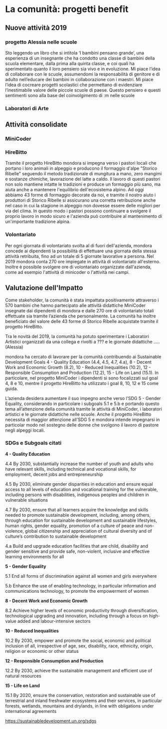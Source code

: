 # La comunità: progetti benefit

## Nuove attività 2019

### progetto Alessia nelle scuole
Sto leggendo un libro che si intitola ‘I bambini pensano grande’, una esperienza di un insegnante che ha condotto  una classe di bambini della scuola elementare, dalla prima alla quinta classe, e coi quali ha sperimentato quanto il loro pensiero sia vivo e in evoluzione.
Mi piace l’idea di collaborare con le scuole, assumendomi la responsabilità di genitore e di adulto nell’educare dei bambini in collaborazione con i maestri. Mi piace l’idea di cocreare progetti scolastici che permettano di evidenziare l’inestimabile valore delle piccole scuole di paese. Questo pensiero e questi sentimenti sono alla base del coinvolgimento di :m nelle scuole


### Laboratori di Arte

## Attività consolidate

### MiniCoder

### HireBitto

Tramite il progetto HireBitto mondora si impegna verso i pastori locali che portano i loro animali in alpeggio e producono il formaggio d'alpe "Storico Ribelle" seguendo il metodo tradizionale di mungitura a mano, zero mangimi e sostanze chimiche, lavorazione del latte a caldo. Il lavoro di questi pastori non solo mantiene intatte le tradizioni e produce un formaggio più sano, ma aiuta anche a mantenere l'equilibrio dell'ecosistema alpino. Ad oggi abbiamo 43 forme di formaggio decorate da noi, e tramite il nostro aiuto i produttori di Storico Ribelle si assicurano una corretta retribuzione anche nel caso in cui la stagione in alpeggio non dovesse essere delle migliori per via del clima. In questo modo i pastori possono continuare a svolgere il proprio lavoro in modo sicuro e l'azienda può contribuire al mantenimento di un'importante tradizione alpina.

### Volontariato

Per ogni giornata di volontariato svolta al di fuori dell'azienda, mondora concede ai dipendenti la possibilità di effettuare una giornata della stessa attività retribuita, fino ad un totale di 5 giornate lavorative a persona. Nel 2019 mondora conta 270 ore impiegate in attività di volontariato all'esterno. Inoltre è possibile svolgere ore di volontariato organizzate dall'azienda, come ad esempio l'attività di minicoder o l'attività nei campi.

## Valutazione dell'Impatto

Come stakeholder, la comunità è stata impattata positivamente attraverso i 570 bambini che hanno partecipato alle attività didattiche MiniCoder insegnate dai dipendenti di mondora e dalle 270 ore di volontariato totali effettuate sia tramite l’azienda che personalmente. La comunità ha inoltre beneficiato del valore delle 43 forme di Storico Ribelle acquistate tramite il progetto HireBitto. 

Tra le novità del 2019, la comunità ha potuto sperimentare i Laboratori Artistici organizzati da una collega e rivolti a ??? e le giornate didattiche ….. (Alessia)

mondora ha cercato di lavorare per la comunità contribuendo ai Sustainable Development Goals 4 - Quality Education (4.4, 4.5, 4.7, 4.a), 8 - Decent Work and Economic Growth (8.2), 10 - Reduced Inequalities (10.2), 12 - Responsible Consumption and Production (12.2), 15 - Life on Land (15.1). In particolare, nel progetto MiniCoder i dipendenti si sono focalizzati sul goal 4, 8 e 10, mentre il progetto HireBitto ha utilizzato i goal 8, 10, 12 e 15 come guida. 

L’azienda desidera aumentare il suo impegno anche verso l’SDG 5 - Gender Equality, considerando in particolare i subgoals 5.1 e 5.b e portando questo tema all’attenzione della comunità tramite le attività di MiniCoder, i laboratori artistici e le giornate didattiche nelle scuole. Anche il progetto HireBitto necessita di maggior attenzione all’SDG 5 e mondora intende impegnarsi in particolar modo nel sostegno delle donne che svolgono il lavoro di pastore negli alpeggi locali. 

### SDGs e Subgoals citati

**4 - Quality Education**

4.4 By 2030, substantially increase the number of youth and adults who have relevant skills, including technical and vocational skills, for employment, decent jobs and entrepreneurship

4.5 By 2030, eliminate gender disparities in education and ensure equal access to all levels of education and vocational training for the vulnerable, including persons with disabilities, indigenous peoples and children in vulnerable situations

4.7 By 2030, ensure that all learners acquire the knowledge and skills needed to promote sustainable development, including, among others, through education for sustainable development and sustainable lifestyles, human rights, gender equality, promotion of a culture of peace and non-violence, global citizenship and appreciation of cultural diversity and of culture’s contribution to sustainable development

4.a Build and upgrade education facilities that are child, disability and gender sensitive and provide safe, non-violent, inclusive and effective learning environments for all

**5 - Gender Equality**

5.1 End all forms of discrimination against all women and girls everywhere

5.b Enhance the use of enabling technology, in particular information and communications technology, to promote the empowerment of women

**8 - Decent Work and Economic Growth**

8.2 Achieve higher levels of economic productivity through diversification, technological upgrading and innovation, including through a focus on high-value added and labour-intensive sectors

**10 - Reduced Inequalities**

10.2 By 2030, empower and promote the social, economic and political inclusion of all, irrespective of age, sex, disability, race, ethnicity, origin, religion or economic or other status

**12 - Responsible Consumption and Production**

12.2 By 2030, achieve the sustainable management and efficient use of natural resources

**15 - Life on Land**

15.1 By 2020, ensure the conservation, restoration and sustainable use of terrestrial and inland freshwater ecosystems and their services, in particular forests, wetlands, mountains and drylands, in line with obligations under international agreements

https://sustainabledevelopment.un.org/sdgs
